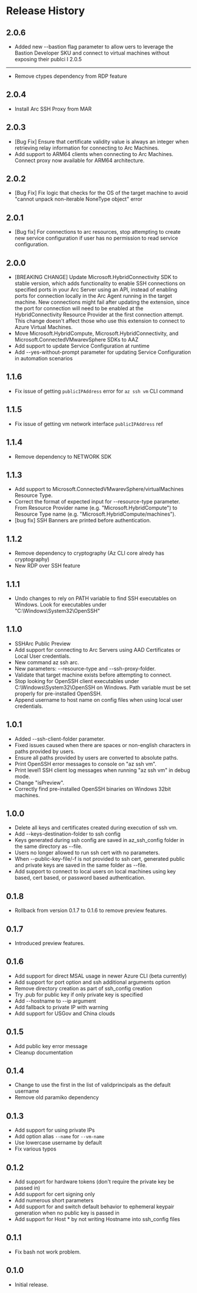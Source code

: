 Release History
===============
2.0.6
-----
*  Added new --bastion flag parameter to allow uers to leverage the Bastion Developer SKU and connect to virtual machines without exposing their publci I
2.0.5
-----
* Remove ctypes dependency from RDP feature

2.0.4
-----
* Install Arc SSH Proxy from MAR

2.0.3
-----
* [Bug Fix] Ensure that certificate validity value is always an integer when retrieving relay information for connecting to Arc Machines.
* Add support to ARM64 clients when connecting to Arc Machines. Connect proxy now available for ARM64 architecture.

2.0.2
-----
* [Bug Fix] Fix logic that checks for the OS of the target machine to avoid "cannot unpack non-iterable NoneType object" error

2.0.1
-----
* [Bug fix] For connections to arc resources, stop attempting to create new service configuration if user has no permission to read service configuration.

2.0.0
-----
* [BREAKING CHANGE] Update Microsoft.HybridConnectivity SDK to stable version, which adds functionality to enable SSH connections on specified ports in your Arc Server using an API, instead of enabling ports for connection locally in the Arc Agent running in the target machine. New connections might fail after updating the extension, since the port for connection will need to be enabled at the HybridConnectivity Resource Provider at the first connection attempt. This change doesn't affect those who use this extension to connect to Azure Virtual Machines.
* Move Microsoft.HybridCompute, Microsoft.HybridConnectivity, and Microsoft.ConnectedVMwarevSphere SDKs to AAZ
* Add support to update Service Configuration at runtime
* Add --yes-without-prompt parameter for updating Service Configuration in automation scenarios

1.1.6
-----
* Fix issue of getting `publicIPAddress` error for `az ssh vm` CLI command  

1.1.5
-----
* Fix issue of getting vm network interface `publicIPAddress` ref 

1.1.4
-----
* Remove dependency to NETWORK SDK

1.1.3
-----
* Add support to Microsoft.ConnectedVMwarevSphere/virtualMachines Resource Type.
* Correct the format of expected input for --resource-type parameter. From Resource Provider name (e.g. "Microsoft.HybridCompute") to Resource Type name (e.g. "Microsoft.HybridCompute/machines").
* [bug fix] SSH Banners are printed before authentication.

1.1.2
-----
* Remove dependency to cryptography (Az CLI core alredy has cryptography)
* New RDP over SSH feature

1.1.1
-----
* Undo changes to rely on PATH variable to find SSH executables on Windows. Look for executables under "C:\Windows\System32\OpenSSH"

1.1.0
-----
* SSHArc Public Preview
* Add support for connecting to Arc Servers using AAD Certificates or Local User credentials.
* New command az ssh arc.
* New parameters: --resource-type and --ssh-proxy-folder.
* Validate that target machine exists before attempting to connect.
* Stop looking for OpenSSH client executables under C:\Windows\System32\OpenSSH on Windows. Path variable must be set properly for pre-installed OpenSSH.
* Append username to host name on config files when using local user credentials.

1.0.1
-----
* Added --ssh-client-folder parameter.
* Fixed issues caused when there are spaces or non-english characters in paths provided by users.
* Ensure all paths provided by users are converted to absolute paths.
* Print OpenSSH error messages to console on "az ssh vm".
* Print level1 SSH client log messages when running "az ssh vm" in debug mode.
* Change "isPreview".
* Correctly find pre-installed OpenSSH binaries on Windows 32bit machines.

1.0.0
-----
* Delete all keys and certificates created during execution of ssh vm.
* Add --keys-destination-folder to ssh config
* Keys generated during ssh config are saved in az_ssh_config folder in the same directory as --file.
* Users no longer allowed to run ssh cert with no parameters. 
* When --public-key-file/-f is not provided to ssh cert, generated public and private keys are saved in the same folder as --file.
* Add support to connect to local users on local machines using key based, cert based, or password based authentication.

0.1.8
-----
* Rollback from version 0.1.7 to 0.1.6 to remove preview features.

0.1.7
-----
* Introduced preview features.

0.1.6
-----
* Add support for direct MSAL usage in newer Azure CLI (beta currently)
* Add support for port option and ssh additional arguments option
* Remove directory creation as part of ssh_config creation
* Try .pub for public key if only private key is specified
* Add --hostname to --ip argument
* Add fallback to private IP with warning
* Add support for USGov and China clouds

0.1.5
-----
* Add public key error message
* Cleanup documentation

0.1.4
-----
* Change to use the first in the list of validprincipals as the default username
* Remove old paramiko dependency

0.1.3
-----
* Add support for using private IPs
* Add option alias `--name` for `--vm-name`
* Use lowercase username by default
* Fix various typos

0.1.2
-----
* Add support for hardware tokens (don't require the private key be passed in)
* Add support for cert signing only
* Add numerous short parameters
* Add support for and switch default behavior to ephemeral keypair generation when no public key is passed in
* Add support for Host * by not writing Hostname into ssh_config files

0.1.1
-----
* Fix bash not work problem.

0.1.0
-----
* Initial release.
